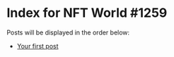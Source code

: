 # Index for NFT World #1259
Posts will be displayed in the order below:

- [Your first post](./001-first.md)

